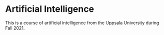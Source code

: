 # Artificial Intelligence

This is a course of artificial intelligence from the Uppsala University during Fall 2021.
